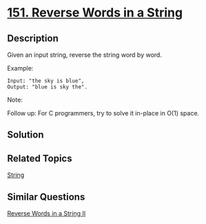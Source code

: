 # [151. Reverse Words in a String](https://leetcode.com/problems/reverse-words-in-a-string)

## Description

Given an input string, reverse the string word by word.

Example:  

```
Input: "the sky is blue",
Output: "blue is sky the".
```

Note:

Follow up: For C programmers, try to solve it in-place in O(1) space.

## Solution



## Related Topics

[String](https://leetcode.com/tag/string/) 

## Similar Questions

[Reverse Words in a String II](https://leetcode.com/problems/reverse-words-in-a-string-ii/)
